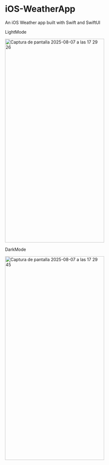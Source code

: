 # iOS-WeatherApp
An iOS Weather app built with Swift and SwiftUI

LightMode

<img width="327" height="668" alt="Captura de pantalla 2025-08-07 a las 17 29 26" src="https://github.com/user-attachments/assets/d0d902f9-8696-4a14-a853-db96904a47a0" />

DarkMode

<img width="327" height="668" alt="Captura de pantalla 2025-08-07 a las 17 29 45" src="https://github.com/user-attachments/assets/0d9667d4-6284-4e1d-93ce-b8cb320988e4" />
